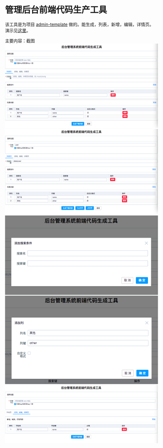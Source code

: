 # 管理后台前端代码生产工具
该工具是为项目 [admin-template](https://github.com/iamjoel/admin-template) 做的。能生成，列表，新增，编辑，详情页。 演示见[这里](https://iamjoel.github.io/admin-fe-generator/src/)。

主要内容：截图
![](screenshot/list.png)  
![](screenshot/list-with-download.png)  
![](screenshot/search.png)  
![](screenshot/col.png)  
![](screenshot/update.png)  
















